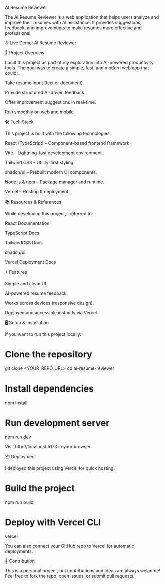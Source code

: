 AI Resume Reviewer

The AI Resume Reviewer is a web application that helps users analyze and improve their resumes with AI assistance. It provides suggestions, feedback, and improvements to make resumes more effective and professional.

🌐 Live Demo: AI Resume Reviewer

🚀 Project Overview

I built this project as part of my exploration into AI-powered productivity tools. The goal was to create a simple, fast, and modern web app that could:

Take resume input (text or document).

Provide structured AI-driven feedback.

Offer improvement suggestions in real-time.

Run smoothly on web and mobile.

🛠️ Tech Stack

This project is built with the following technologies:

React (TypeScript) – Component-based frontend framework.

Vite – Lightning-fast development environment.

Tailwind CSS – Utility-first styling.

shadcn/ui – Prebuilt modern UI components.

Node.js & npm – Package manager and runtime.

Vercel – Hosting & deployment.

📚 Resources & References

While developing this project, I referred to:

React Documentation

TypeScript Docs

TailwindCSS Docs

shadcn/ui

Vercel Deployment Docs

⚡ Features

Simple and clean UI.

AI-powered resume feedback.

Works across devices (responsive design).

Deployed and accessible instantly via Vercel.

🖥️ Setup & Installation

If you want to run this project locally:

# Clone the repository
git clone <YOUR_REPO_URL>
cd ai-resume-reviewer

# Install dependencies
npm install

# Run development server
npm run dev


Visit http://localhost:5173 in your browser.

📦 Deployment

I deployed this project using Vercel for quick hosting.

# Build the project
npm run build

# Deploy with Vercel CLI
vercel


You can also connect your GitHub repo to Vercel for automatic deployments.

🤝 Contribution

This is a personal project, but contributions and ideas are always welcome! Feel free to fork the repo, open issues, or submit pull requests.
